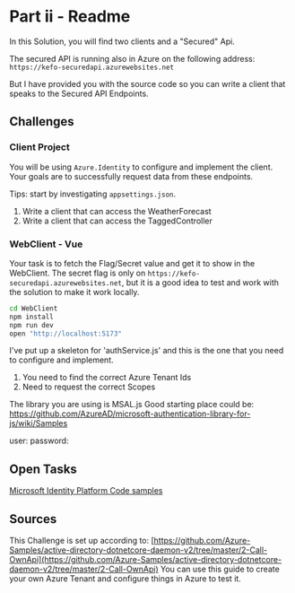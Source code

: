# Part ii - Readme

In this Solution, you will find two clients and a "Secured" Api.

The secured API is running also in Azure on the following address:
`https://kefo-securedapi.azurewebsites.net`

But I have provided you with the source code so you can write
a client that speaks to the Secured API Endpoints.

## Challenges

### Client Project

You will be using `Azure.Identity` to configure and implement the client.
Your goals are to successfully request data from these endpoints.

Tips: start by investigating `appsettings.json`.

1. Write a client that can access the WeatherForecast
2. Write a client that can access the TaggedController

### WebClient - Vue

Your task is to fetch the Flag/Secret value and get it to show in the WebClient.
The secret flag is only on `https://kefo-securedapi.azurewebsites.net`,
but it is a good idea to test and work with the solution to make it work locally.

```sh
cd WebClient
npm install
npm run dev
open "http://localhost:5173"
```

I've put up a skeleton for 'authService.js' and this is the 
one that you need to configure and implement.

1. You need to find the correct Azure Tenant Ids
2. Need to request the correct Scopes

The library you are using is MSAL.js
Good starting place could be: https://github.com/AzureAD/microsoft-authentication-library-for-js/wiki/Samples

user: <username>
password: <password>

## Open Tasks

[Microsoft Identity Platform Code samples](https://learn.microsoft.com/en-us/azure/active-directory/develop/sample-v2-code)

## Sources

This Challenge is set up according to:
[https://github.com/Azure-Samples/active-directory-dotnetcore-daemon-v2/tree/master/2-Call-OwnApi](https://github.com/Azure-Samples/active-directory-dotnetcore-daemon-v2/tree/master/2-Call-OwnApi)
You can use this guide to create your own Azure Tenant and configure things in Azure to test it.
